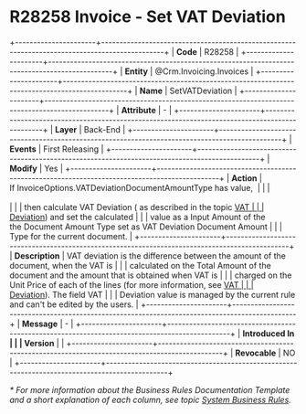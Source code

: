 ﻿---
erp.type: business-rule
erp.entity: Crm.Invoicing.Invoices
---

# R28258 Invoice - Set VAT Deviation
+----------------------+-----------------------------------------------------------------------------------------------+
| **Code**             | R28258                                                                                        |
+----------------------+-----------------------------------------------------------------------------------------------+
| **Entity**           | @Crm.Invoicing.Invoices                                                                       |
+----------------------+-----------------------------------------------------------------------------------------------+
| **Name**             | SetVATDeviation                                                                               |
+----------------------+-----------------------------------------------------------------------------------------------+
| **Attribute**        | \-                                                                                            |
+----------------------+-----------------------------------------------------------------------------------------------+
| **Layer**            | Back-End                                                                                      |
+----------------------+-----------------------------------------------------------------------------------------------+
| **Events**           | First Releasing                                                                               |
+----------------------+-----------------------------------------------------------------------------------------------+
| **Modify**           | Yes                                                                                           |
+----------------------+-----------------------------------------------------------------------------------------------+
| **Action**           | If InvoiceOptions.VATDeviationDocumentAmountType has value,                                   |
|                      | <br/><br/>                                                                                    |
|                      | then calculate VAT Deviation ( as described in the topic [VAT                                 |
|                      | Deviation](xref:vat-deviation)) and set the calculated                                        |
|                      | value as a Input Amount of the the Document Amount Type set as VAT Deviation Document Amount  |
|                      | Type for the current document.                                                                |
+----------------------+-----------------------------------------------------------------------------------------------+
| **Description**      | VAT deviation is the difference between the amount of the document, when the VAT is           |
|                      | calculated on the Total Amount of the document and the amount that is obtained when VAT is    |
|                      | charged on the Unit Price of each of the lines (for more information, see [VAT                |
|                      | Deviation](xref:vat-deviation)). The field VAT                                                |
|                      | Deviation value is managed by the current rule and can\'t be edited by the users.             |
+----------------------+-----------------------------------------------------------------------------------------------+
| **Message**          | \-                                                                                            |
+----------------------+-----------------------------------------------------------------------------------------------+
| **Introduced In      |                                                                                               |
| Version**            |                                                                                               |
+----------------------+-----------------------------------------------------------------------------------------------+
| **Revocable**        | NO                                                                                            |
+----------------------+-----------------------------------------------------------------------------------------------+

*\* For more information about the Business Rules Documentation Template and a short explanation of each column, see
topic [System Business Rules](../templates/template-description-system-business-rules.md).*
